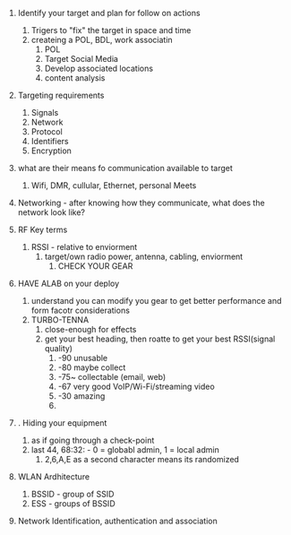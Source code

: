 1. Identify your target and plan for follow on actions
   1. Trigers to "fix" the target in space and time
   2. createing a POL, BDL, work associatin
      1. POL
      2. Target Social Media
      3. Develop associated locations
      4. content analysis



1. Targeting requirements
   1. Signals
   2. Network
   3. Protocol
   4. Identifiers
   5. Encryption
2. what are their means fo communication available to target
   1. Wifi, DMR, cullular, Ethernet, personal Meets
3. Networking - after knowing how they communicate, what does the network look like?
4. RF Key terms
   1. RSSI - relative to enviorment
      1. target/own radio power, antenna, cabling, enviorment 
         1. CHECK YOUR GEAR
5. HAVE  ALAB on your deploy
   1. understand you can modify you gear to get better performance and form facotr considerations
   2. TURBO-TENNA
      1. close-enough for effects
      2. get your best heading, then roatte to get your best RSSI(signal quality)
         1. -90 unusable
         2. -80 maybe collect
         3. -75~ collectable (email, web)
         4. -67 very good VoIP/Wi-Fi/streaming video
         5. -30 amazing
         6. 
6. . Hiding your equipment
      1. as if going through a check-point
      2. last 44, 68:32: - 0 = globabl admin, 1 = local admin
         1. 2,6,A,E as a second character means its randomized
7. WLAN Ardhitecture
   1. BSSID - group of SSID
   2. ESS - groups of BSSID
8. Network Identification, authentication and association 